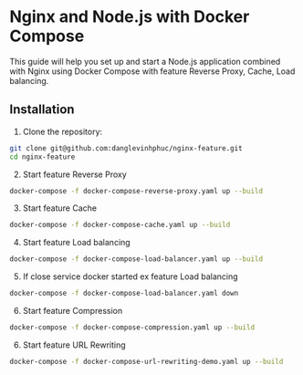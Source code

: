 # Nginx and Node.js with Docker Compose

This guide will help you set up and start a Node.js application combined with Nginx using Docker Compose with feature Reverse Proxy, Cache, Load balancing.

## Installation

1. Clone the repository:

```bash
git clone git@github.com:danglevinhphuc/nginx-feature.git
cd nginx-feature
```

2. Start feature Reverse Proxy
```bash
docker-compose -f docker-compose-reverse-proxy.yaml up --build
```
3. Start feature Cache
```bash 
docker-compose -f docker-compose-cache.yaml up --build
```
4. Start feature Load balancing
```bash
docker-compose -f docker-compose-load-balancer.yaml up --build
```
5. If close service docker started ex feature Load balancing
```bash
docker-compose -f docker-compose-load-balancer.yaml down
```
6. Start feature Compression
```bash
docker-compose -f docker-compose-compression.yaml up --build
```
6. Start feature URL Rewriting
```bash
docker-compose -f docker-compose-url-rewriting-demo.yaml up --build
```